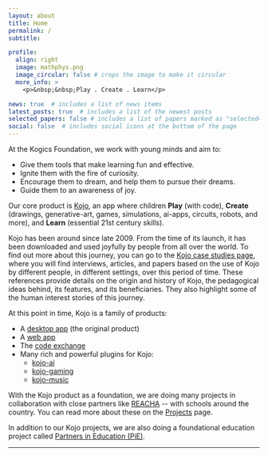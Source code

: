 ```yaml
---
layout: about
title: Home
permalink: /
subtitle:

profile:
  align: right
  image: mathphys.png
  image_circular: false # crops the image to make it circular
  more_info: >
    <p>&nbsp;&nbsp;Play . Create . Learn</p>

news: true  # includes a list of news items
latest_posts: true  # includes a list of the newest posts
selected_papers: false # includes a list of papers marked as "selected={true}"
social: false  # includes social icons at the bottom of the page
---
```


At the Kogics Foundation, we work with young minds and aim to:
* Give them tools that make learning fun and effective.
* Ignite them with the fire of curiosity.
* Encourage them to dream, and help them to pursue their dreams.
* Guide them to an awareness of joy.

Our core product is [Kojo](/kojo), an app where children **Play** (with code), **Create** (drawings, generative-art, games, simulations, ai-apps, circuits, robots, and more), and **Learn** (essential 21st century skills).

Kojo has been around since late 2009. From the time of its launch, it has been downloaded and used joyfully by people from all over the world. To find out more about this journey, you can go to the [Kojo case studies page](https://docs.kogics.net/reference/kojo-case-studies.html), where you will find interviews, articles, and papers based on the use of Kojo by different people, in different settings, over this period of time. These references provide details on the origin and history of Kojo, the pedagogical ideas behind, its features, and its beneficiaries. They also highlight some of the human interest stories of this journey.

At this point in time, Kojo is a family of products:
* A [desktop app](/kojo) (the original product)
* A [web app](http://ikojo.in)
* The [code exchange](https://codex.kogics.net)
* Many rich and powerful plugins for Kojo:
  * [kojo-ai](https://github.com/litan/kojo-ai-3)
  * [kojo-gaming](https://github.com/litan/kojo-gaming)
  * [kojo-music](https://github.com/litan/kojo-music)


With the Kojo product as a foundation, we are doing many projects in collaboration with close partners like [REACHA](/csr) -- with schools around the country. You can read more about these on the [Projects](/projects) page.

In addition to our Kojo projects, we are also doing a foundational education project called [Partners in Education (PiE)](/projects/51_pie/).

---
